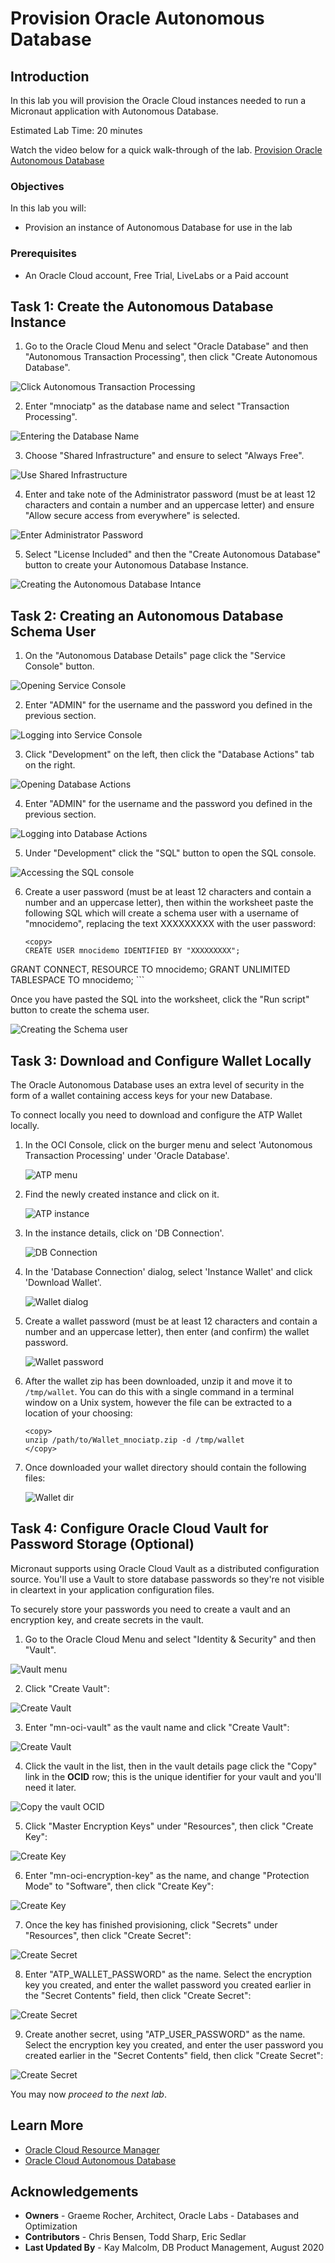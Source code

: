 # Provision Oracle Autonomous Database

## Introduction
In this lab you will provision the Oracle Cloud instances needed to run a Micronaut application with Autonomous Database.

Estimated Lab Time: 20 minutes

Watch the video below for a quick walk-through of the lab.
[Provision Oracle Autonomous Database](videohub:1_hje5bm9g)

### Objectives

In this lab you will:

* Provision an instance of Autonomous Database for use in the lab

### Prerequisites
- An Oracle Cloud account, Free Trial, LiveLabs or a Paid account

## Task 1: Create the Autonomous Database Instance

1. Go to the Oracle Cloud Menu and select "Oracle Database" and then "Autonomous Transaction Processing", then click "Create Autonomous Database".

![Click Autonomous Transaction Processing](images/db1.png)

2. Enter "mnociatp" as the database name and select "Transaction Processing".

![Entering the Database Name](images/db2.png)

3. Choose "Shared Infrastructure" and ensure to select "Always Free".

![Use Shared Infrastructure](images/db3.png)

4. Enter and take note of the Administrator password (must be at least 12 characters and contain a number and an uppercase letter) and ensure "Allow secure access from everywhere" is selected.

![Enter Administrator Password](images/db4.png)

5. Select "License Included" and then the "Create Autonomous Database" button to create your Autonomous Database Instance.

![Creating the Autonomous Database Intance](images/db5.png)

## Task 2: Creating an Autonomous Database Schema User

1. On the "Autonomous Database Details" page click the "Service Console" button.

![Opening Service Console](images/db6.png)

2. Enter "ADMIN" for the username and the password you defined in the previous section.

![Logging into Service Console](images/db6b.png)

3. Click "Development" on the left, then click the "Database Actions" tab on the right.

![Opening Database Actions](images/db6c.png)

4. Enter "ADMIN" for the username and the password you defined in the previous section.

![Logging into Database Actions](images/db7.png)

5. Under "Development" click the "SQL" button to open the SQL console.

![Accessing the SQL console](images/db8.png)

6. Create a user password (must be at least 12 characters and contain a number and an uppercase letter), then within the worksheet paste the following SQL which will create a schema user with a username of "mnocidemo", replacing the text XXXXXXXXX with the user password:

    ```
    <copy>
    CREATE USER mnocidemo IDENTIFIED BY "XXXXXXXXX";
GRANT CONNECT, RESOURCE TO mnocidemo;
GRANT UNLIMITED TABLESPACE TO mnocidemo;
    </copy>
    ```

Once you have pasted the SQL into the worksheet, click the "Run script" button to create the schema user.

![Creating the Schema user](images/db9.png)

## Task 3: Download and Configure Wallet Locally

The Oracle Autonomous Database uses an extra level of security in the form of a wallet containing access keys for your new Database.

To connect locally you need to download and configure the ATP Wallet locally.

1. In the OCI Console, click on the burger menu and select 'Autonomous Transaction Processing' under 'Oracle Database'.

    ![ATP menu](images/atp-menu.png)

2. Find the newly created instance and click on it.

    ![ATP instance](images/atp-instance-list.png)

3. In the instance details, click on 'DB Connection'.

    ![DB Connection](images/db-connection-btn.png)

4. In the 'Database Connection' dialog, select 'Instance Wallet' and click 'Download Wallet'.

    ![Wallet dialog](images/wallet-dialog.png)

5. Create a wallet password (must be at least 12 characters and contain a number and an uppercase letter), then enter (and confirm) the wallet password.

    ![Wallet password](images/wallet-password.png)

6. After the wallet zip has been downloaded, unzip it and move it to `/tmp/wallet`. You can do this with a single command in a terminal window on a Unix system, however the file can be extracted to a location of your choosing:

    ```
    <copy>
    unzip /path/to/Wallet_mnociatp.zip -d /tmp/wallet
    </copy>
    ```

7. Once downloaded your wallet directory should contain the following files:

   ![Wallet dir](images/tmp-wallet-dir.png)

## Task 4: Configure Oracle Cloud Vault for Password Storage (Optional)

Micronaut supports using Oracle Cloud Vault as a distributed configuration source. You'll use a Vault to store database passwords so they're not visible in cleartext in your application configuration files.

To securely store your passwords you need to create a vault and an encryption key, and create secrets in the vault.

1. Go to the Oracle Cloud Menu and select "Identity & Security" and then "Vault".

![Vault menu](images/vault1.png)

2. Click "Create Vault":

![Create Vault](images/vault2.png)

3. Enter "mn-oci-vault" as the vault name and click "Create Vault":

![Create Vault](images/vault3.png)

4. Click the vault in the list, then in the vault details page click the "Copy" link in the **OCID** row; this is the unique identifier for your vault and you'll need it later.

![Copy the vault OCID](images/vault4.png)

5. Click "Master Encryption Keys" under "Resources", then click "Create Key":

![Create Key](images/vault5.png)

6. Enter "mn-oci-encryption-key" as the name, and change "Protection Mode" to "Software", then click "Create Key":

![Create Key](images/vault6.png)

7. Once the key has finished provisioning, click "Secrets" under "Resources", then click "Create Secret":

![Create Secret](images/vault7.png)

8. Enter "ATP\_WALLET\_PASSWORD" as the name. Select the encryption key you created, and enter the wallet password you created earlier in the "Secret Contents" field, then click "Create Secret":

![Create Secret](images/vault8.png)

9. Create another secret, using "ATP\_USER\_PASSWORD" as the name. Select the encryption key you created, and enter the user password you created earlier in the "Secret Contents" field, then click "Create Secret":

![Create Secret](images/vault9.png)

You may now *proceed to the next lab*.

## Learn More

* [Oracle Cloud Resource Manager](https://docs.cloud.oracle.com/en-us/iaas/Content/ResourceManager/Concepts/resourcemanager.htm)
* [Oracle Cloud Autonomous Database](https://docs.cloud.oracle.com/en-us/iaas/Content/Database/Concepts/adboverview.htm)

## Acknowledgements
- **Owners** - Graeme Rocher, Architect, Oracle Labs - Databases and Optimization
- **Contributors** - Chris Bensen, Todd Sharp, Eric Sedlar
- **Last Updated By** - Kay Malcolm, DB Product Management, August 2020
